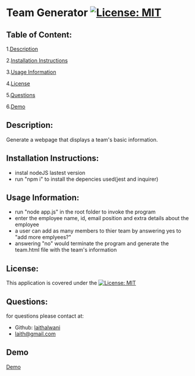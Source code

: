 # Team Generator           [![License: MIT](https://img.shields.io/badge/License-MIT-yellow.svg)](https://opensource.org/licenses/MIT) 

## Table of Content:
1.[Description](#Description)

2.[Installation Instructions](#Installation-Instructions)

3.[Usage Information](#Usage-Information)

4.[License](#License)

5.[Questions](#Questions)

6.[Demo](#Demo)


## Description:
Generate a webpage that displays a team's basic information.

## Installation Instructions:
* instal nodeJS lastest version
* run "npm i" to install the depencies used(jest and inquirer)

## Usage Information:
* run "node app.js" in the root folder to invoke the program 
* enter the employee name, id, email position and extra details about the employee
* a user can add as many members to thier team by answering yes to "add more emplyees?"
* answering "no" would terminate the program and generate the team.html file with the team's information

## License:
This application is covered under the [![License: MIT](https://img.shields.io/badge/License-MIT-yellow.svg)](https://opensource.org/licenses/MIT)    

## Questions:
for questions please contact at:
* Github: [laithalwani](https://github.com/laithalwani)
* laith@gmail.com

## Demo
 [Demo](https://youtu.be/qhikL-LhZwE)
